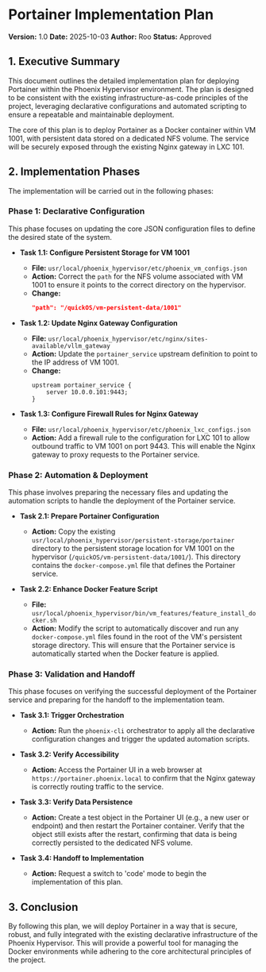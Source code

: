 # Portainer Implementation Plan

**Version:** 1.0
**Date:** 2025-10-03
**Author:** Roo
**Status:** Approved

## 1. Executive Summary

This document outlines the detailed implementation plan for deploying Portainer within the Phoenix Hypervisor environment. The plan is designed to be consistent with the existing infrastructure-as-code principles of the project, leveraging declarative configurations and automated scripting to ensure a repeatable and maintainable deployment.

The core of this plan is to deploy Portainer as a Docker container within VM 1001, with persistent data stored on a dedicated NFS volume. The service will be securely exposed through the existing Nginx gateway in LXC 101.

## 2. Implementation Phases

The implementation will be carried out in the following phases:

### Phase 1: Declarative Configuration

This phase focuses on updating the core JSON configuration files to define the desired state of the system.

*   **Task 1.1: Configure Persistent Storage for VM 1001**
    *   **File:** `usr/local/phoenix_hypervisor/etc/phoenix_vm_configs.json`
    *   **Action:** Correct the `path` for the NFS volume associated with VM 1001 to ensure it points to the correct directory on the hypervisor.
    *   **Change:**
        ```json
        "path": "/quickOS/vm-persistent-data/1001"
        ```

*   **Task 1.2: Update Nginx Gateway Configuration**
    *   **File:** `usr/local/phoenix_hypervisor/etc/nginx/sites-available/vllm_gateway`
    *   **Action:** Update the `portainer_service` upstream definition to point to the IP address of VM 1001.
    *   **Change:**
        ```nginx
        upstream portainer_service {
            server 10.0.0.101:9443;
        }
        ```

*   **Task 1.3: Configure Firewall Rules for Nginx Gateway**
    *   **File:** `usr/local/phoenix_hypervisor/etc/phoenix_lxc_configs.json`
    *   **Action:** Add a firewall rule to the configuration for LXC 101 to allow outbound traffic to VM 1001 on port 9443. This will enable the Nginx gateway to proxy requests to the Portainer service.

### Phase 2: Automation & Deployment

This phase involves preparing the necessary files and updating the automation scripts to handle the deployment of the Portainer service.

*   **Task 2.1: Prepare Portainer Configuration**
    *   **Action:** Copy the existing `usr/local/phoenix_hypervisor/persistent-storage/portainer` directory to the persistent storage location for VM 1001 on the hypervisor (`/quickOS/vm-persistent-data/1001/`). This directory contains the `docker-compose.yml` file that defines the Portainer service.

*   **Task 2.2: Enhance Docker Feature Script**
    *   **File:** `usr/local/phoenix_hypervisor/bin/vm_features/feature_install_docker.sh`
    *   **Action:** Modify the script to automatically discover and run any `docker-compose.yml` files found in the root of the VM's persistent storage directory. This will ensure that the Portainer service is automatically started when the Docker feature is applied.

### Phase 3: Validation and Handoff

This phase focuses on verifying the successful deployment of the Portainer service and preparing for the handoff to the implementation team.

*   **Task 3.1: Trigger Orchestration**
    *   **Action:** Run the `phoenix-cli` orchestrator to apply all the declarative configuration changes and trigger the updated automation scripts.

*   **Task 3.2: Verify Accessibility**
    *   **Action:** Access the Portainer UI in a web browser at `https://portainer.phoenix.local` to confirm that the Nginx gateway is correctly routing traffic to the service.

*   **Task 3.3: Verify Data Persistence**
    *   **Action:** Create a test object in the Portainer UI (e.g., a new user or endpoint) and then restart the Portainer container. Verify that the object still exists after the restart, confirming that data is being correctly persisted to the dedicated NFS volume.

*   **Task 3.4: Handoff to Implementation**
    *   **Action:** Request a switch to 'code' mode to begin the implementation of this plan.

## 3. Conclusion

By following this plan, we will deploy Portainer in a way that is secure, robust, and fully integrated with the existing declarative infrastructure of the Phoenix Hypervisor. This will provide a powerful tool for managing the Docker environments while adhering to the core architectural principles of the project.